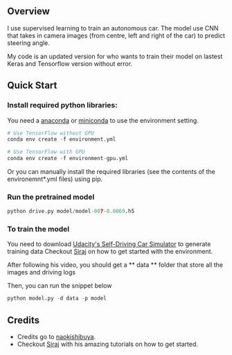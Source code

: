 ## Overview

I use supervised learning to train an autonomous car. The model use CNN that takes in camera images (from centre, left and right of the car) to predict steering angle.

My code is an updated version for who wants to train their model on lastest Keras and Tensorflow version without error.

## Quick Start

### Install required python libraries:

You need a [anaconda](https://www.continuum.io/downloads) or [miniconda](https://conda.io/miniconda.html) to use the environment setting.

```python
# Use TensorFlow without GPU
conda env create -f environment.yml

# Use TensorFlow with GPU
conda env create -f environment-gpu.yml
```

Or you can manually install the required libraries (see the contents of the environemnt*.yml files) using pip.

### Run the pretrained model

```python
python drive.py model/model-007-0.0069.h5
```

### To train the model

You need to download [Udacity's Self-Driving Car Simulator](https://github.com/udacity/self-driving-car-sim) to generate training data
Checkout [Siraj](https://www.youtube.com/watch?v=EaY5QiZwSP4&feature=youtu.be) on how to get started with the environment.

After following his video, you should get a ** data ** folder that store all the images and driving logs

Then, you can run the snippet below
```python
python model.py -d data -p model
```


## Credits
- Credits go to [naokishibuya](https://github.com/naokishibuya/car-behavioral-cloning).
- Checkout [Siraj](https://www.youtube.com/watch?v=EaY5QiZwSP4&feature=youtu.be) with his amazing tutorials on how to get started.

